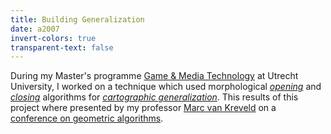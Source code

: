 ```yaml
---
title: Building Generalization
date: a2007
invert-colors: true
transparent-text: false
---
```


<section>
  <span>
    During my Master's programme <a href="http://www.uu.nl/masters/en/game-and-media-technology">Game &amp; Media Technology</a> at Utrecht University, I worked on a technique which used morphological <a href="http://en.wikipedia.org/wiki/Opening_%28morphology%29"><i>opening</i></a> and <a href="http://en.wikipedia.org/wiki/Closing_%28morphology%29"><i>closing</i></a> algorithms for <a href="http://en.wikipedia.org/wiki/Cartographic_generalization"><i>cartographic generalization</i></a>. This results of this project where presented by my professor <a href="http://www.staff.science.uu.nl/~kreve101/">Marc van Kreveld</a> on a <a href="{{ site.baseurl }}/files/building-generalization.pdf">conference on geometric algorithms</a>.
  </span>
</section>
